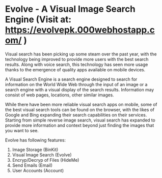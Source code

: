 # Evolve - A Visual Image Search Engine   (Visit at: https://evolvepk.000webhostapp.com/ )


Visual search has been picking up some steam over the past year, with the technology being improved to provide more users with the best search results. Along with voice search, this technology has seen more usage thanks to the emergence of quality apps available on mobile devices.

A Visual Search Engine is a search engine designed to search for information on the World Wide Web through the input of an image or a search engine with a visual display of the search results. Information may consist of web pages, locations, other similar images.

While there have been more reliable visual search apps on mobile, some of the best visual search tools can be found on the browser, with the likes of Google and Bing expanding their search capabilities on their services. Starting from simple reverse image search, visual search has expanded to provide more information and context beyond just finding the images that you want to see. 

Evolve has following features:

1. Image Storage (BinKit)
2. Visual Image Search (Evolve)
3. Encryp/Decryp of Files (HideMe)
4. Send Emails  (Email)
5. User Accounts (Account)
